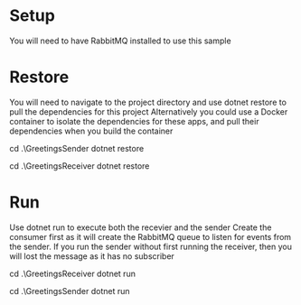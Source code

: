 # Setup
You will need to have RabbitMQ installed to use this sample

# Restore
You will need to navigate to the project directory and use dotnet restore to pull the dependencies for this project
Alternatively you could use a Docker container to isolate the dependencies for these apps, and pull their dependencies when you build the container

cd .\GreetingsSender
dotnet restore

cd .\GreetingsReceiver
dotnet restore

# Run
Use dotnet run to execute both the recevier  and the sender
Create the consumer first as it will create the RabbitMQ queue to listen for events from the sender. If you run the sender without first running the receiver, then you will lost the message as it has no subscriber

cd .\GreetingsReceiver
dotnet run

cd .\GreetingsSender
dotnet run



